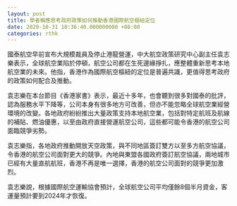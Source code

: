 ```yaml
---
layout: post
title: 學者稱應思考政府政策如何推動香港國際航空樞紐定位
date: 2020-10-31 10:36:40.000000000 +08:00
categories: rthk
---
```


國泰航空早前宣布大規模裁員及停止港龍營運，中大航空政策研究中心副主任袁志樂表示，全球航空業陷於停頓，航空公司都在生死邊緣掙扎，應整體重新思考本地航空業的未來。他指，香港作為國際航空樞紐的定位是普遍共識，更值得思考政府的政策如何配合及推動。

袁志樂在本台節目《香港家書》表示，最近十多年，也會聽到很多對國泰的批評，認為服務水平下降等，公司本身有很多地方可改善，但亦不能忽略全球航空業經營環境的改變。各地政府紛紛推出大量政策支持本地航空業，包括對特定航班及航線的補貼、燃油優惠，以至由政府直接營運航空公司，這些都可能令香港的航空公司面臨競爭劣勢。

袁志樂指，各地政府推動開放天空政策，與不同地區簽訂雙方以至多方航空協議，令香港的航空公司面對更大的競爭。內地與東盟各國政府簽訂航空協議，兩地城市已經有大量直航航班，香港不再是唯一選擇，香港的航空公司面對的競爭更加激烈。

袁志樂說，根據國際航空運輸協會預計，全球航空公司平均僅餘8個半月資金，客運量預計要到2024年才恢復。
